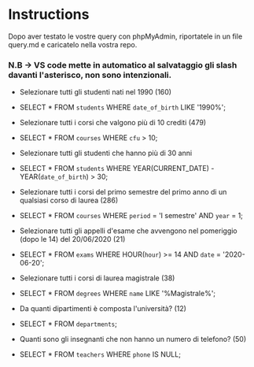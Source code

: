 # Instructions

Dopo aver testato le vostre query con phpMyAdmin, riportatele in un file query.md e caricatelo nella vostra repo.

### N.B -> VS code mette in automatico al salvataggio gli slash davanti l'asterisco, non sono intenzionali.

- Selezionare tutti gli studenti nati nel 1990 (160)
- SELECT \* FROM `students` WHERE `date_of_birth` LIKE '1990%';

- Selezionare tutti i corsi che valgono più di 10 crediti (479)
- SELECT \* FROM `courses` WHERE `cfu` > 10;

- Selezionare tutti gli studenti che hanno più di 30 anni
- SELECT \* FROM `students` WHERE YEAR(CURRENT_DATE) - YEAR(`date_of_birth`) > 30;

- Selezionare tutti i corsi del primo semestre del primo anno di un qualsiasi corso di laurea (286)
- SELECT \* FROM `courses` WHERE `period` = 'I semestre' AND `year` = 1;

- Selezionare tutti gli appelli d'esame che avvengono nel pomeriggio (dopo le 14) del 20/06/2020 (21)
- SELECT \* FROM `exams` WHERE HOUR(`hour`) >= 14 AND `date` = '2020-06-20';

- Selezionare tutti i corsi di laurea magistrale (38)
- SELECT \* FROM `degrees` WHERE `name` LIKE '%Magistrale%';

- Da quanti dipartimenti è composta l'università? (12)
- SELECT \* FROM `departments`;

- Quanti sono gli insegnanti che non hanno un numero di telefono? (50)
- SELECT \* FROM `teachers` WHERE `phone` IS NULL;
